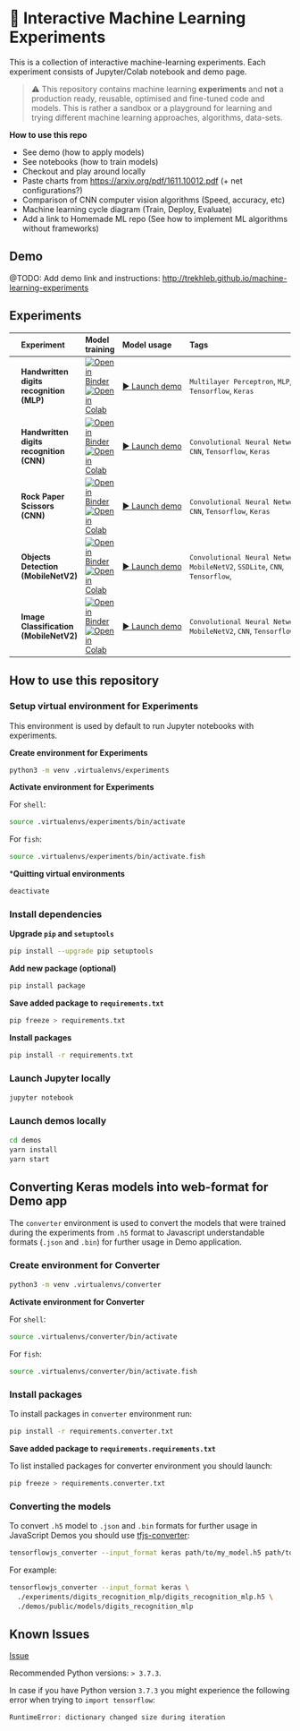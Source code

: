# 🤖 Interactive Machine Learning Experiments

This is a collection of interactive machine-learning experiments. Each experiment consists of Jupyter/Colab notebook and demo page. 

> ⚠️ This repository contains machine learning **experiments** and **not** a production ready, reusable, optimised and fine-tuned code and models. This is rather a sandbox or a playground for learning and trying different machine learning approaches, algorithms, data-sets.

**How to use this repo**

- See demo (how to apply models)
- See notebooks (how to train models)
- Checkout and play around locally
- Paste charts from https://arxiv.org/pdf/1611.10012.pdf (+ net configurations?)
- Comparison of CNN computer vision algorithms (Speed, accuracy, etc)
- Machine learning cycle diagram (Train, Deploy, Evaluate)
- Add a link to Homemade ML repo (See how to implement ML algorithms without frameworks)

## Demo

@TODO: Add demo link and instructions: http://trekhleb.github.io/machine-learning-experiments

## Experiments

<table>
  <thead>
    <tr>
      <th align="left" width="150" style="width: 150px !important"> </th>
      <th align="left">Experiment</th>
      <th align="left" width="140" style="width: 140px !important">Model training</th>
      <th align="left">Model usage</th>
      <th align="left">Tags</th>
      <th align="left">Dataset</th>
    </tr>
  </thead>
  <tbody>
    <!-- Experiment -->
    <tr>
      <td>
        <img src="assets/images/digits_recognition_mlp.png" alt="Handwritten digits recognition (MLP)" width="150" />
      </td>
      <td>
        <b>Handwritten digits recognition (MLP)</b>
      </td>
      <td>
        <a href="https://nbviewer.jupyter.org/v2/gh/trekhleb/machine-learning-experiments/blob/master/experiments/digits_recognition_mlp/digits_recognition_mlp.ipynb">
          <img src="https://mybinder.org/badge_logo.svg" alt="Open in Binder"/>
        </a>
        <a href="https://colab.research.google.com/github/trekhleb/machine-learning-experiments/blob/master/experiments/digits_recognition_mlp/digits_recognition_mlp.ipynb">
          <img src="https://colab.research.google.com/assets/colab-badge.svg" alt="Open in Colab"/>
        </a>
      </td>
      <td>
        <a href="https://trekhleb.github.io/machine-learning-experiments/experiments/DigitsRecognitionMLP">
          ▶️&nbsp;Launch&nbsp;demo
        </a>
      </td>
      <td>
        <code>Multilayer&nbsp;Perceptron</code>,
        <code>MLP</code>,
        <code>Tensorflow</code>,
        <code>Keras</code>
      </td>
      <td>
        <a href="https://www.tensorflow.org/datasets/catalog/mnist">
          MNIST
        </a>
      </td>
    </tr>
    <!-- Experiment -->
    <tr>
      <td>
        <img src="assets/images/digits_recognition_cnn.png" alt="Handwritten digits recognition (CNN)" />
      </td>
      <td>
        <b>Handwritten digits recognition (CNN)</b>
      </td>
      <td>
        <a href="https://nbviewer.jupyter.org/v2/gh/trekhleb/machine-learning-experiments/blob/master/experiments/digits_recognition_cnn/digits_recognition_cnn.ipynb">
          <img src="https://mybinder.org/badge_logo.svg" alt="Open in Binder"/>
        </a>
        <a href="https://colab.research.google.com/github/trekhleb/machine-learning-experiments/blob/master/experiments/digits_recognition_cnn/digits_recognition_cnn.ipynb">
          <img src="https://colab.research.google.com/assets/colab-badge.svg" alt="Open in Colab"/>
        </a>
      </td>
      <td>
        <a href="https://trekhleb.github.io/machine-learning-experiments/experiments/DigitsRecognitionCNN">
          ▶️&nbsp;Launch&nbsp;demo
        </a>
      </td>
      <td>
        <code>Convolutional&nbsp;Neural&nbsp;Network</code>,
        <code>CNN</code>,
        <code>Tensorflow</code>,
        <code>Keras</code>
      </td>
      <td>
        <a href="https://www.tensorflow.org/datasets/catalog/mnist">
          MNIST
        </a>
      </td>
    </tr>
    <!-- Experiment -->
    <tr>
      <td>
        <img src="assets/images/rock_paper_scissors.png" alt="Rock Paper Scissors" width="150" />
      </td>
      <td>
        <b>Rock Paper Scissors (CNN)</b>
      </td>
      <td>
        <a href="https://nbviewer.jupyter.org/v2/gh/trekhleb/machine-learning-experiments/blob/master/experiments/rock_paper_scissors_cnn/rock_paper_scissors_cnn.ipynb">
          <img src="https://mybinder.org/badge_logo.svg" alt="Open in Binder"/>
        </a>
        <a href="https://colab.research.google.com/github/trekhleb/machine-learning-experiments/blob/master/experiments/rock_paper_scissors_cnn/rock_paper_scissors_cnn.ipynb">
          <img src="https://colab.research.google.com/assets/colab-badge.svg" alt="Open in Colab"/>
        </a>
      </td>
      <td>
        <a href="https://trekhleb.github.io/machine-learning-experiments/experiments/RockPaperScissorsCNN">
          ▶️&nbsp;Launch&nbsp;demo
        </a>
      </td>
      <td>
        <code>Convolutional&nbsp;Neural&nbsp;Network</code>,
        <code>CNN</code>,
        <code>Tensorflow</code>,
        <code>Keras</code>
      </td>
      <td>
        <a href="http://www.laurencemoroney.com/rock-paper-scissors-dataset/">
          RPS
        </a>
      </td>
    </tr>
    <!-- Experiment -->
    <tr>
      <td>
        <img src="assets/images/objects_detection_ssdlite_mobilenet_v2.jpg" alt="Objects detection" width="150" />
      </td>
      <td>
        <b>Objects Detection (MobileNetV2)</b>
      </td>
      <td>
        <a href="https://nbviewer.jupyter.org/v2/gh/trekhleb/machine-learning-experiments/blob/master/experiments/objects_detection_ssdlite_mobilenet_v2/objects_detection_ssdlite_mobilenet_v2.ipynb">
          <img src="https://mybinder.org/badge_logo.svg" alt="Open in Binder"/>
        </a>
        <a href="https://colab.research.google.com/github/trekhleb/machine-learning-experiments/blob/master/experiments/objects_detection_ssdlite_mobilenet_v2/objects_detection_ssdlite_mobilenet_v2.ipynb">
          <img src="https://colab.research.google.com/assets/colab-badge.svg" alt="Open in Colab"/>
        </a>
      </td>
      <td>
        <a href="https://trekhleb.github.io/machine-learning-experiments/experiments/ObjectsDetectionSSDLiteMobilenetV2">
          ▶️&nbsp;Launch&nbsp;demo
        </a>
      </td>
      <td>
        <code>Convolutional&nbsp;Neural&nbsp;Network</code>,
        <code>MobileNetV2</code>,
        <code>SSDLite</code>,
        <code>CNN</code>,
        <code>Tensorflow</code>,
      </td>
      <td>
        <a href="http://cocodataset.org/#home">
          COCO
        </a>
      </td>
    </tr>
    <!-- Experiment -->
    <tr>
      <td>
        <img src="assets/images/image_classification_mobilenet_v2.png" alt="Objects detection" width="150" />
      </td>
      <td>
        <b>Image Classification (MobileNetV2)</b>
      </td>
      <td>
        <a href="https://nbviewer.jupyter.org/v2/gh/trekhleb/machine-learning-experiments/blob/master/experiments/image_classification_mobilenet_v2/image_classification_mobilenet_v2.ipynb">
          <img src="https://mybinder.org/badge_logo.svg" alt="Open in Binder"/>
        </a>
        <a href="https://colab.research.google.com/github/trekhleb/machine-learning-experiments/blob/master/experiments/image_classification_mobilenet_v2/image_classification_mobilenet_v2.ipynb">
          <img src="https://colab.research.google.com/assets/colab-badge.svg" alt="Open in Colab"/>
        </a>
      </td>
      <td>
        <a href="https://trekhleb.github.io/machine-learning-experiments/experiments/ImageClassificationMobilenetV2">
          ▶️&nbsp;Launch&nbsp;demo
        </a>
      </td>
      <td>
        <code>Convolutional&nbsp;Neural&nbsp;Network</code>,
        <code>MobileNetV2</code>,
        <code>CNN</code>,
        <code>Tensorflow</code>,
      </td>
      <td>
        <a href="http://image-net.org/explore">
          ImageNet
        </a>
      </td>
    </tr>
  </tbody>
</table>

## How to use this repository

### Setup virtual environment for Experiments

This environment is used by default to run Jupyter notebooks with experiments.

**Create environment for Experiments**

```bash
python3 -m venv .virtualenvs/experiments
```

**Activate environment for Experiments**

For `shell`:

```bash
source .virtualenvs/experiments/bin/activate
```

For `fish`:

```bash
source .virtualenvs/experiments/bin/activate.fish
```

***Quitting virtual environments**

```bash
deactivate
```

### Install dependencies

**Upgrade `pip` and `setuptools`**

```bash
pip install --upgrade pip setuptools
```

**Add new package (optional)**

```bash
pip install package
```

**Save added package to `requirements.txt`**

```bash
pip freeze > requirements.txt
```

**Install packages**

```bash
pip install -r requirements.txt
```

### Launch Jupyter locally

```bash
jupyter notebook
```

### Launch demos locally

```bash
cd demos
yarn install
yarn start
```

## Converting Keras models into web-format for Demo app

The `converter` environment is used to convert the models that were trained during the experiments from `.h5` format to Javascript understandable formats (`.json` and `.bin`) for further usage in Demo application.

### Create environment for Converter

```bash
python3 -m venv .virtualenvs/converter
```

**Activate environment for Converter**

For `shell`:

```bash
source .virtualenvs/converter/bin/activate
```

For `fish`:

```bash
source .virtualenvs/converter/bin/activate.fish
```

### Install packages

To install packages in `converter` environment run:

```bash
pip install -r requirements.converter.txt
```

**Save added package to `requirements.requirements.txt`**

To list installed packages for converter environment you should launch:

```bash
pip freeze > requirements.converter.txt
```

### Converting the models

To convert `.h5` model to `.json` and `.bin` formats for further usage in JavaScript Demos you should use [tfjs-converter](https://github.com/tensorflow/tfjs/tree/master/tfjs-converter):

```bash
tensorflowjs_converter --input_format keras path/to/my_model.h5 path/to/tfjs_target_dir
```

For example:

```bash
tensorflowjs_converter --input_format keras \
  ./experiments/digits_recognition_mlp/digits_recognition_mlp.h5 \
  ./demos/public/models/digits_recognition_mlp
```

## Known Issues

[Issue](https://github.com/tensorflow/tensorflow/issues/33183)

Recommended Python versions: `> 3.7.3`.

In case if you have Python version `3.7.3` you might experience the following error when trying to `import tensorflow`:

```
RuntimeError: dictionary changed size during iteration
```
